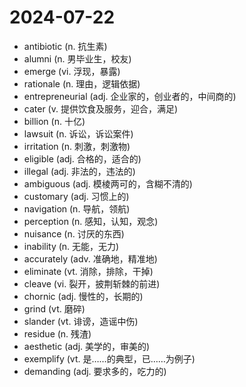 # 2024-07-22

- antibiotic (n. 抗生素)
- alumni (n. 男毕业生，校友)
- emerge (vi. 浮现，暴露)
- rationale (n. 理由，逻辑依据)
- entrepreneurial (adj. 企业家的，创业者的，中间商的)
- cater (v. 提供饮食及服务，迎合，满足)
- billion (n. 十亿)
- lawsuit (n. 诉讼，诉讼案件)
- irritation (n. 刺激，刺激物)
- eligible (adj. 合格的，适合的)
- illegal (adj. 非法的，违法的)
- ambiguous (adj. 模棱两可的，含糊不清的)
- customary (adj. 习惯上的)
- navigation (n. 导航，领航)
- perception (n. 感知，认知，观念)
- nuisance (n. 讨厌的东西)
- inability (n. 无能，无力)
- accurately (adv. 准确地，精准地)
- eliminate (vt. 消除，排除，干掉)
- cleave (vi. 裂开，披荆斩棘的前进)
- chornic (adj. 慢性的，长期的)
- grind (vt. 磨碎)
- slander (vt. 诽谤，造谣中伤)
- residue (n. 残渣)
- aesthetic (adj. 美学的，审美的)
- exemplify (vt. 是……的典型，已……为例子)
- demanding (adj. 要求多的，吃力的)
